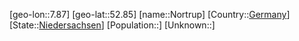 ﻿---
location: [52.85,7.87]
type: City
tags:
- geo/City


SpocWebEntityId: 32963
isDeleted: false
confidential: public

---
[geo-lon::7.87]
[geo-lat::52.85]
[name::Nortrup]
[Country::[Germany](geo/Continent/Europe/Germany.md)]
[State::[Niedersachsen](geo/Continent/Europe/Germany/Niedersachsen.md)]
[Population::]
[Unknown::]

